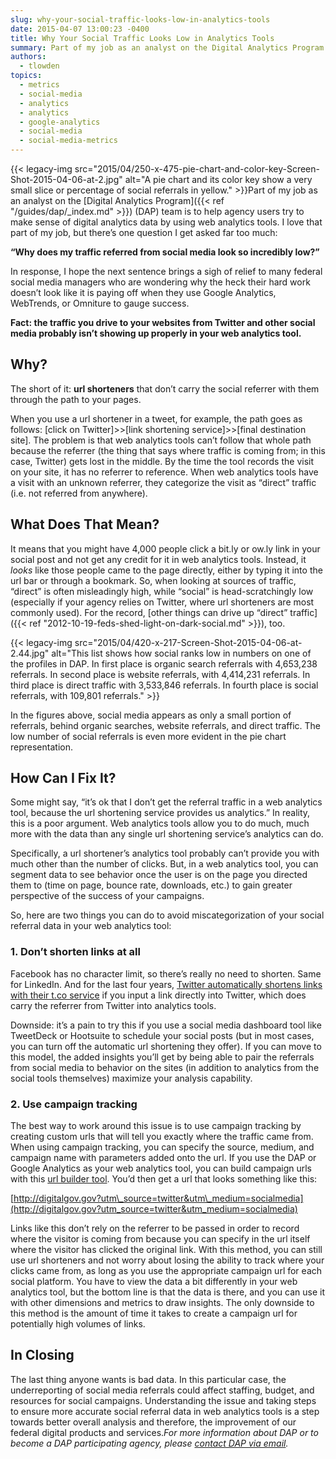```yaml
---
slug: why-your-social-traffic-looks-low-in-analytics-tools
date: 2015-04-07 13:00:23 -0400
title: Why Your Social Traffic Looks Low in Analytics Tools
summary: Part of my job as an analyst on the Digital Analytics Program (DAP) team is to help agency users try to make sense of digital analytics data by using web analytics tools. I
authors:
  - tlowden
topics:
  - metrics
  - social-media
  - analytics
  - analytics
  - google-analytics
  - social-media
  - social-media-metrics
---
```


{{< legacy-img src="2015/04/250-x-475-pie-chart-and-color-key-Screen-Shot-2015-04-06-at-2.jpg" alt="A pie chart and its color key show a very small slice or percentage of social referrals in yellow." >}}Part of my job as an analyst on the [Digital Analytics Program]({{< ref "/guides/dap/_index.md" >}}) (DAP) team is to help agency users try to make sense of digital analytics data by using web analytics tools. I love that part of my job, but there’s one question I get asked far too much:

**“Why does my traffic referred from social media look so incredibly low?”**

In response, I hope the next sentence brings a sigh of relief to many federal social media managers who are wondering why the heck their hard work doesn’t look like it is paying off when they use Google Analytics, WebTrends, or Omniture to gauge success.

**Fact: the traffic you drive to your websites from Twitter and other social media probably isn’t showing up properly in your web analytics tool.**

## Why?

The short of it: **url shorteners** that don’t carry the social referrer with them through the path to your pages.

When you use a url shortener in a tweet, for example, the path goes as follows: [click on Twitter]>>[link shortening service]>>[final destination site]. The problem is that web analytics tools can’t follow that whole path because the referrer (the thing that says where traffic is coming from; in this case, Twitter) gets lost in the middle. By the time the tool records the visit on your site, it has no referrer to reference. When web analytics tools have a visit with an unknown referrer, they categorize the visit as “direct” traffic (i.e. not referred from anywhere).

## What Does That Mean?

It means that you might have 4,000 people click a bit.ly or ow.ly link in your social post and not get any credit for it in web analytics tools. Instead, it _looks_ like those people came to the page directly, either by typing it into the url bar or through a bookmark. So, when looking at sources of traffic, “direct” is often misleadingly high, while “social” is head-scratchingly low (especially if your agency relies on Twitter, where url shorteners are most commonly used). For the record, [other things can drive up “direct” traffic]({{< ref "2012-10-19-feds-shed-light-on-dark-social.md" >}}), too.

{{< legacy-img src="2015/04/420-x-217-Screen-Shot-2015-04-06-at-2.44.jpg" alt="This list shows how social ranks low in numbers on one of the profiles in DAP. In first place is organic search referrals with 4,653,238 referrals. In second place is website referrals, with 4,414,231 referrals. In third place is direct traffic with 3,533,846 referrals. In fourth place is social referrals, with 109,801 referrals." >}}

In the figures above, social media appears as only a small portion of referrals, behind organic searches, website referrals, and direct traffic. The low number of social referrals is even more evident in the pie chart representation.

## How Can I Fix It?

Some might say, “it’s ok that I don’t get the referral traffic in a web analytics tool, because the url shortening service provides us analytics.” In reality, this is a poor argument. Web analytics tools allow you to do much, much more with the data than any single url shortening service’s analytics can do.

Specifically, a url shortener’s analytics tool probably can’t provide you with much other than the number of clicks. But, in a web analytics tool, you can segment data to see behavior once the user is on the page you directed them to (time on page, bounce rate, downloads, etc.) to gain greater perspective of the success of your campaigns.

So, here are two things you can do to avoid miscategorization of your social referral data in your web analytics tool:

### 1. Don’t shorten links at all

Facebook has no character limit, so there’s really no need to shorten. Same for LinkedIn. And for the last four years, [Twitter automatically shortens links with their t.co service](https://support.twitter.com/articles/109623-about-twitter-s-link-service-http-t-co) if you input a link directly into Twitter, which does carry the referrer from Twitter into analytics tools.

Downside: it’s a pain to try this if you use a social media dashboard tool like TweetDeck or Hootsuite to schedule your social posts (but in most cases, you can turn off the automatic url shortening they offer). If you can move to this model, the added insights you’ll get by being able to pair the referrals from social media to behavior on the sites (in addition to analytics from the social tools themselves) maximize your analysis capability.

### 2. Use campaign tracking

The best way to work around this issue is to use campaign tracking by creating custom urls that will tell you exactly where the traffic came from. When using campaign tracking, you can specify the source, medium, and campaign name with parameters added onto the url. If you use the DAP or Google Analytics as your web analytics tool, you can build campaign urls with this [url builder tool](https://support.google.com/analytics/answer/1033867?hl=en). You’d then get a url that looks something like this:

[http://digitalgov.gov?utm\_source=twitter&utm\_medium=socialmedia](http://digitalgov.gov?utm_source=twitter&utm_medium=socialmedia)

Links like this don’t rely on the referrer to be passed in order to record where the visitor is coming from because you can specify in the url itself where the visitor has clicked the original link. With this method, you can still use url shorteners and not worry about losing the ability to track where your clicks came from, as long as you use the appropriate campaign url for each social platform. You have to view the data a bit differently in your web analytics tool, but the bottom line is that the data is there, and you can use it with other dimensions and metrics to draw insights. The only downside to this method is the amount of time it takes to create a campaign url for potentially high volumes of links.

## In Closing

The last thing anyone wants is bad data. In this particular case, the underreporting of social media referrals could affect staffing, budget, and resources for social campaigns. Understanding the issue and taking steps to ensure more accurate social referral data in web analytics tools is a step towards better overall analysis and therefore, the improvement of our federal digital products and services._For more information about DAP or to become a DAP participating agency, please [contact DAP via email](mailto:dap@gsa.gov)._

